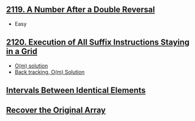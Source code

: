 ## [2119. A Number After a Double Reversal](https://leetcode.com/contest/weekly-contest-273/problems/a-number-after-a-double-reversal)
- Easy

## [2120. Execution of All Suffix Instructions Staying in a Grid](https://leetcode.com/contest/weekly-contest-273/problems/execution-of-all-suffix-instructions-staying-in-a-grid)
- [O(m) solution](https://leetcode.com/problems/execution-of-all-suffix-instructions-staying-in-a-grid/discuss/1647617/python-O(m)-solution-with-detailed-explanation.)
- [Back tracking, O(m) Solution](https://leetcode.com/problems/execution-of-all-suffix-instructions-staying-in-a-grid/discuss/1647654/Python-Back-tracking-O(m)-Solution)

## [Intervals Between Identical Elements](https://leetcode.com/contest/weekly-contest-273/problems/intervals-between-identical-elements)

## [Recover the Original Array](https://leetcode.com/contest/weekly-contest-273/problems/recover-the-original-array)
